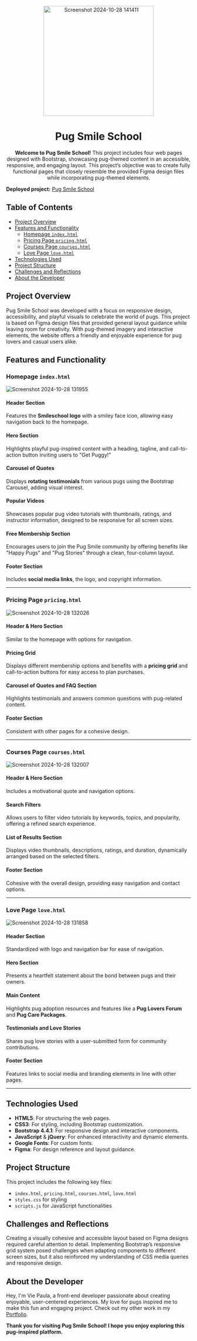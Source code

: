 

<p align="center">
  <img src="https://github.com/user-attachments/assets/58a03b80-fb8f-430f-bd96-a4effac4f969" alt="Screenshot 2024-10-28 141411" width="300">
</p>

<h1 align="center">Pug Smile School</h1>

<p align="center">
  <strong>Welcome to Pug Smile School!</strong> This project includes four web pages designed with Bootstrap, showcasing pug-themed content in an accessible, responsive, and engaging layout. This project’s objective was to create fully functional pages that closely resemble the provided Figma design files while incorporating pug-themed elements.
</p>


**Deployed project:** [Pug Smile School](https://thatsvie.github.io/atlas-smiling-school/)

## Table of Contents
- [Project Overview](#project-overview)
- [Features and Functionality](#features-and-functionality)
  - [Homepage `index.html`](#homepage-indexhtml)
  - [Pricing Page `pricing.html`](#pricing-page-pricinghtml)
  - [Courses Page `courses.html`](#courses-page-courseshtml)
  - [Love Page `love.html`](#love-page-lovehtml)
- [Technologies Used](#technologies-used)
- [Project Structure](#project-structure)
- [Challenges and Reflections](#challenges-and-reflections)
- [About the Developer](#about-the-developer)

## Project Overview

Pug Smile School was developed with a focus on responsive design, accessibility, and playful visuals to celebrate the world of pugs. This project is based on Figma design files that provided general layout guidance while leaving room for creativity. With pug-themed imagery and interactive elements, the website offers a friendly and enjoyable experience for pug lovers and casual users alike.

## Features and Functionality

### Homepage `index.html`


![Screenshot 2024-10-28 131955](https://github.com/user-attachments/assets/418dbf24-e4dc-4e7b-b4e0-cf293259a768)


#### Header Section
Features the **Smileschool logo** with a smiley face icon, allowing easy navigation back to the homepage.

#### Hero Section
Highlights playful pug-inspired content with a heading, tagline, and call-to-action button inviting users to "Get Puggy!"

#### Carousel of Quotes
Displays **rotating testimonials** from various pugs using the Bootstrap Carousel, adding visual interest.

#### Popular Videos
Showcases popular pug video tutorials with thumbnails, ratings, and instructor information, designed to be responsive for all screen sizes.

#### Free Membership Section
Encourages users to join the Pug Smile community by offering benefits like "Happy Pugs" and "Pug Stories" through a clean, four-column layout.

#### Footer Section
Includes **social media links**, the logo, and copyright information.

---

### Pricing Page `pricing.html`

![Screenshot 2024-10-28 132026](https://github.com/user-attachments/assets/c2cbfe54-7bca-47db-8c5f-38d5f024466d)


#### Header & Hero Section
Similar to the homepage with options for navigation.

#### Pricing Grid
Displays different membership options and benefits with a **pricing grid** and call-to-action buttons for easy access to plan purchases.

#### Carousel of Quotes and FAQ Section
Highlights testimonials and answers common questions with pug-related content.

#### Footer Section
Consistent with other pages for a cohesive design.

---

### Courses Page `courses.html`


![Screenshot 2024-10-28 132007](https://github.com/user-attachments/assets/e70c62ff-41f2-47ef-85a8-17fc0e6fca59)



#### Header & Hero Section
Includes a motivational quote and navigation options.

#### Search Filters
Allows users to filter video tutorials by keywords, topics, and popularity, offering a refined search experience.

#### List of Results Section
Displays video thumbnails, descriptions, ratings, and duration, dynamically arranged based on the selected filters.

#### Footer Section
Cohesive with the overall design, providing easy navigation and contact options.

---

### Love Page `love.html`


![Screenshot 2024-10-28 131858](https://github.com/user-attachments/assets/2a0e1cb5-ed61-45bc-af36-ba39fa009ef5)


#### Header Section
Standardized with logo and navigation bar for ease of navigation.

#### Hero Section
Presents a heartfelt statement about the bond between pugs and their owners.

#### Main Content
Highlights pug adoption resources and features like a **Pug Lovers Forum** and **Pug Care Packages**.

#### Testimonials and Love Stories
Shares pug love stories with a user-submitted form for community contributions.

#### Footer Section
Features links to social media and branding elements in line with other pages.

---

## Technologies Used

- **HTML5**: For structuring the web pages.
- **CSS3**: For styling, including Bootstrap customization.
- **Bootstrap 4.4.1**: For responsive design and interactive components.
- **JavaScript** & **jQuery**: For enhanced interactivity and dynamic elements.
- **Google Fonts**: For custom fonts.
- **Figma**: For design reference and layout guidance.

## Project Structure

This project includes the following key files:
- `index.html`, `pricing.html`, `courses.html`, `love.html`
- `styles.css` for styling
- `scripts.js` for JavaScript functionalities

## Challenges and Reflections

Creating a visually cohesive and accessible layout based on Figma designs required careful attention to detail. Implementing Bootstrap’s responsive grid system posed challenges when adapting components to different screen sizes, but it also reinforced my understanding of CSS media queries and responsive design.


## About the Developer

Hey, I'm Vie Paula, a front-end developer passionate about creating enjoyable, user-centered experiences. My love for pugs inspired me to make this fun and engaging project. Check out my other work in my [Portfolio](https://github.com/ThatsVie).

**Thank you for visiting Pug Smile School! I hope you enjoy exploring this pug-inspired platform.**

